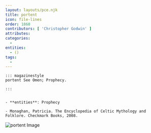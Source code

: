 ```yaml
---
layout: layouts/pce.njk
title: portent
icon: file-lines
order: 1860
contributors: [ 'Christopher Godwin' ]
attributes:
categories:
  - 
entities:
  - ()
tags:
  - 
---
```

``` tab [group1:Info]
::: magazinestyle
portent See Omen; Prophecy.

:::
```
``` tab [group1:Attributes]
```
``` tab [group1:Entities]
- **entities**: Prophecy
```
``` tab [group1:Sources]
- Monaghan, Patricia. The Encyclopedia of Celtic Mythology and Folklore. Checkmark Books, 2008.
```
![portent Image]([None])
